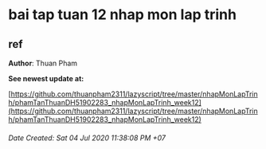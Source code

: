 # bai tap tuan 12 nhap mon lap trinh

## ref

**Author**: Thuan Pham

**See newest update at:**

[https://github.com/thuanpham2311/lazyscript/tree/master/nhapMonLapTrinh/phamTanThuanDH51902283_nhapMonLapTrinh_week12](https://github.com/thuanpham2311/lazyscript/tree/master/nhapMonLapTrinh/phamTanThuanDH51902283_nhapMonLapTrinh_week12)

###### Date Created: Sat 04 Jul 2020 11:38:08 PM +07
